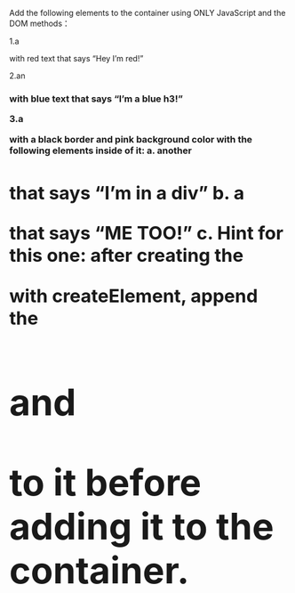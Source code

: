 
Add the following elements to the container using ONLY JavaScript and the DOM methods：

1.a <p> with red text that says “Hey I’m red!”

2.an <h3> with blue text that says “I’m a blue h3!”

3.a <div> with a black border and pink background color with the following elements inside of it:
    a. another <h1> that says “I’m in a div”
    b. a <p> that says “ME TOO!”
    c. Hint for this one: after creating the <div> with createElement, append the <h1> and  <p> to it before adding it to the container.